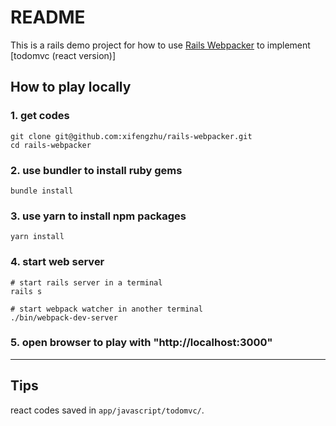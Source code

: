 # README

This is a rails demo project for how to use [Rails Webpacker](https://github.com/rails/webpacker) to implement [todomvc (react version)]


## How to play locally

### 1. get codes
```
git clone git@github.com:xifengzhu/rails-webpacker.git
cd rails-webpacker
```

### 2. use bundler to install ruby gems

```
bundle install
```

### 3. use yarn to install npm packages

```
yarn install
```

### 4. start web server

```
# start rails server in a terminal
rails s

# start webpack watcher in another terminal
./bin/webpack-dev-server
```

### 5. open browser to play with "http://localhost:3000"

---

## Tips

react codes saved in `app/javascript/todomvc/`.
